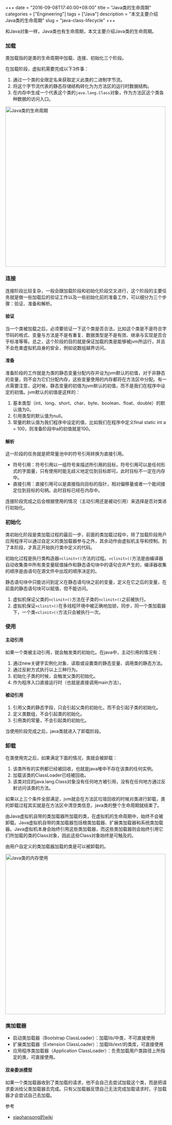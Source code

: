 +++
date = "2016-09-08T17:40:00+08:00"
title = "Java类的生命周期"
categories = ["Engineering"]
tags = ["Java"]
description = "本文主要介绍Java类的生命周期"
slug = "java-class-lifecycle"
+++

和Java对象一样，Java类也有生命周期，本文主要介绍Java类的生命周期。

### 加载

类加载指的是类的生命周期中加载、连接、初始化三个阶段。

在加载阶段，虚拟机需要完成以下3件事：

1. 通过一个类的全限定名来获取定义此类的二进制字节流。
2. 将这个字节流代表的静态存储结构转化为为方法区的运行时数据结构。
3. 在内存中生成一个代表这个类的`java.lang.Class`对象，作为方法区这个类各种数据的访问入口。

<img src="/images/java-class-lifecycle.jpg" alt="Java类的生命周期" style="width: 500px;"/>

### 连接

连接阶段比较复杂，一般会跟加载阶段和初始化阶段交叉进行，这个阶段的主要任务就是做一些加载后的验证工作以及一些初始化前的准备工作，可以细分为三个步骤：验证、准备和解析。

#### 验证

当一个类被加载之后，必须要验证一下这个类是否合法，比如这个类是不是符合字节码的格式、变量与方法是不是有重复、数据类型是不是有效、继承与实现是否合乎标准等等。总之，这个阶段的目的就是保证加载的类是能够被jvm所运行，并且不会危害虚拟机自身的安全，例如说数组越界访问。

#### 准备

准备阶段的工作就是为类的静态变量分配内存并设为jvm默认的初值，对于非静态的变量，则不会为它们分配内存，这些变量使用的内存都将在方法区中分配。有一点需要注意，这时候，静态变量的初值为jvm默认的初值，而不是我们在程序中设定的初值。jvm默认的初值是这样的：

1. 基本类型（int、long、short、char、byte、boolean、float、double）的默认值为0。
2. 引用类型的默认值为null。
3. 常量的默认值为我们程序中设定的值，比如我们在程序中定义final static int a = 100，则准备阶段中a的初值就是100。

#### 解析

这一阶段的任务就是把常量池中的符号引用转换为直接引用。

* 符号引用：符号引用以一组符号来描述所引用的目标，符号引用可以是任何形式的字面量，只有使用时能无歧义地定位到目标即可。此时目标不一定在内存中。
* 直接引用：直接引用可以是直接指向目标的指针，相对偏移量或者一个能间接定位到目标的句柄。此时目标已经在内存中。

连接阶段完成之后会根据使用的情况（主动引用还是被动引用）来选择是否对类进行初始化。

### 初始化

类初始化阶段是类加载过程的最后一步，前面的类加载过程中，除了加载阶段用户应用程序可以通过自定义的类加载器参与之外，其余动作由虚拟机主导和控制。到了本阶段，才真正开始执行类中定义的代码。

初始化过程是执行类构造器`<clinit>()`方法的过程。`<clinit>()`方法是由编译器自动收集类中所有类变量赋值操作和静态语句块中的语句合并产生的，编译器收集的顺序是由语句在源文件中出现的顺序决定的。

静态语句块中只能访问到定义在静态语句块之前的变量，定义在它之后的变量，在前面的静态语句块可以赋值，但不能访问。

1. 虚拟机保证父类的`<clinit>()`方法在子类的`<clinit>()`之前被执行。
2. 虚拟机保证`<clinit>()`在多线程环境中被正确地加锁，同步，同一个类加载器下，一个类`<clinit>()`方法只会被执行一次。

### 使用

#### 主动引用

如果一个类被主动引用，就会触发类的初始化。在java中，主动引用的情况有：

1. 通过new关键字实例化对象、读取或设置类的静态变量、调用类的静态方法。
2. 通过反射方式执行以上三种行为。
3. 初始化子类的时候，会触发父类的初始化。
4. 作为程序入口直接运行时（也就是直接调用main方法）。

#### 被动引用

1. 引用父类的静态字段，只会引起父类的初始化，而不会引起子类的初始化。
2. 定义类数组，不会引起类的初始化。
3. 引用类的常量，不会引起类的初始化。

当使用阶段完成之后，java类就进入了卸载阶段。

### 卸载

在类使用完之后，如果满足下面的情况，类就会被卸载：

1. 该类所有的实例都已经被回收，也就是java堆中不存在该类的任何实例。
2. 加载该类的ClassLoader已经被回收。
3. 该类对应的java.lang.Class对象没有任何地方被引用，没有在任何地方通过反射访问该类的方法。

如果以上三个条件全部满足，jvm就会在方法区垃圾回收的时候对类进行卸载，类的卸载过程其实就是在方法区中清空类信息，java类的整个生命周期就结束了。

由Java虚拟机自带的类加载器所加载的类，在虚拟机的生命周期中，始终不会被卸载。Java虚拟机自带的类加载器包括根类加载器、扩展类加载器和系统类加载器。Java虚拟机本身会始终引用这些类加载器，而这些类加载器则会始终引用它们所加载的类的Class对象，因此这些Class对象始终是可触及的。

由用户自定义的类加载器加载的类是可以被卸载的。

<img src="/images/java-class-memory.png" alt="Java类的内存使用" style="width: 500px;"/>

### 类加载器

* 启动类加载器（Bootstrap ClassLoader）：加载lib/中类，不可直接使用
* 扩展类加载器（Extension ClassLoader）：加载lib/ext/的类库，可直接使用
* 应用程序类加载器（Application ClassLoader）：负责加载用户类路径上所指定的类，可直接使用。

#### 双亲委派模型

如果一个类加载器收到了类加载的请求，他不会自己去尝试加载这个类，而是把请求委派给父类加载器去完成。只有父加载器反馈自己无法完成加载请求时，子加载器才会尝试自己去加载。

参考

* [xiaohansong的wiki](http://wiki.xiaohansong.com/java/class_lifecycle.html)